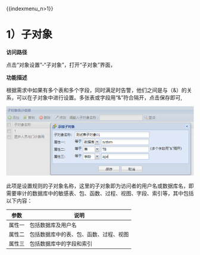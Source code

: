 {{indexmenu_n>1}}

# 1）子对象

**访问路径**

点击“对象设置”-“子对象”，打开“子对象”界面，

**功能描述**

根据需求中如果有多个表和多个字段，同时满足时告警，他们之间是与（&）的关系，可以在子对象中进行设置。多张表或字段用“&”符合隔开，点击保存即可,

![](/images/operation/rule/object/subobject.png)

此项是设置规则的子对象名称，这里的子对象即为访问者的用户名或数据库名，即需要审计的数据库中的敏感表、包、函数、过程、视图、字段、索引等，其中包括以下内容：

| 参数  | 说明                  |
| --- | ------------------- |
| 属性一 | 包括数据库及用户名           |
| 属性二 | 包括数据库中的表、包、函数、过程、视图 |
| 属性三 | 包括数据库中的字段和索引        |
